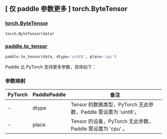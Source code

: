## [ 仅 paddle 参数更多 ] torch.ByteTensor

### [torch.ByteTensor](https://pytorch.org/docs/stable/tensors.html)

```python
torch.ByteTensor(data)
```

### [paddle.to_tensor](https://www.paddlepaddle.org.cn/documentation/docs/zh/develop/api/paddle/to_tensor_cn.html#to-tensor)

```python
paddle.to_tensor(data, dtype='uint8', place='cpu')
```

Paddle 比 PyTorch 支持更多参数，具体如下：

### 参数映射

| PyTorch | PaddlePaddle | 备注                                                        |
| ------- | ------------ | ----------------------------------------------------------- |
| -       | dtype        | Tensor 的数据类型，PyTorch 无此参数，Paddle 需设置为 'uint8'。   |
| -       | place        | Tensor 的设备，PyTorch 无此参数，Paddle 需设置为 'cpu' 。         |
